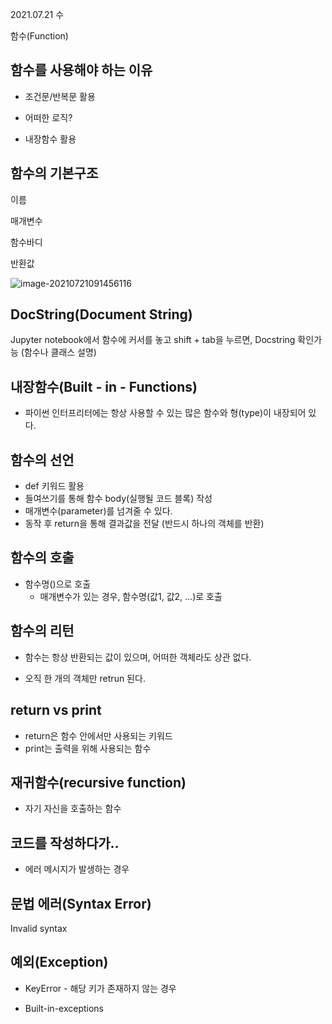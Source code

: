 2021.07.21 수

함수(Function)



## 함수를 사용해야 하는 이유

- 조건문/반복문 활용
- 어떠한 로직?

- 내장함수 활용



## 함수의 기본구조 

이름

매개변수

함수바디

반환값

![image-20210721091456116](C:/Users/Leeyy/AppData/Roaming/Typora/typora-user-images/image-20210721091456116.png)



## DocString(Document String)

Jupyter notebook에서 함수에 커서를 놓고 shift + tab을 누르면, Docstring 확인가능 (함수나 클래스 설명)



## 내장함수(Built - in - Functions)

- 파이썬 인터프리터에는 항상 사용할 수 있는 많은 함수와 형(type)이 내장되어 있다.



## 함수의 선언

- def 키워드 활용
- 들여쓰기를 통해 함수 body(실행될 코드 블록) 작성
- 매개변수(parameter)를 넘겨줄 수 있다.
- 동작 후 return을 통해 결과값을 전달 (반드시 하나의 객체를 반환)



## 함수의 호출

- 함수명()으로 호출
  - 매개변수가 있는 경우, 함수명(값1, 값2, ...)로 호출



## 함수의 리턴

- 함수는 항상 반환되는 값이 있으며, 어떠한 객체라도 상관 없다.

- 오직 한 개의 객체만 retrun 된다.



## return vs print

- return은 함수 안에서만 사용되는 키워드
- print는 출력을 위해 사용되는 함수



## 재귀함수(recursive function)

- 자기 자신을 호출하는 함수



## 코드를 작성하다가..

- 에러 메시지가 발생하는 경우



## 문법 에러(Syntax Error)

Invalid syntax



## 예외(Exception)

- KeyError - 해당 키가 존재하지 않는 경우

- Built-in-exceptions 

